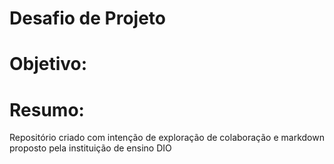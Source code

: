 # Desafio de Projeto

# Objetivo:


# Resumo:
Repositório criado com intenção de exploração de colaboração e markdown proposto pela instituição de ensino DIO
